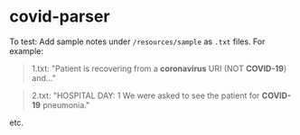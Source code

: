 # covid-parser

To test:
Add sample notes under `/resources/sample` as `.txt` files. For example:

> 1.txt: "Patient is recovering from a **coronavirus** URI (NOT **COVID-19**) and..."


> 2.txt: "HOSPITAL DAY: 1  We were asked to see the patient for **COVID-19** pneumonia."

etc.